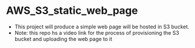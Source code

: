 # AWS_S3_static_web_page

* This project will produce a simple web page will be hosted in S3 bucket.
* Note: this repo hs a video link for the process of provisioning the S3 bucket and uploading the web page to it
